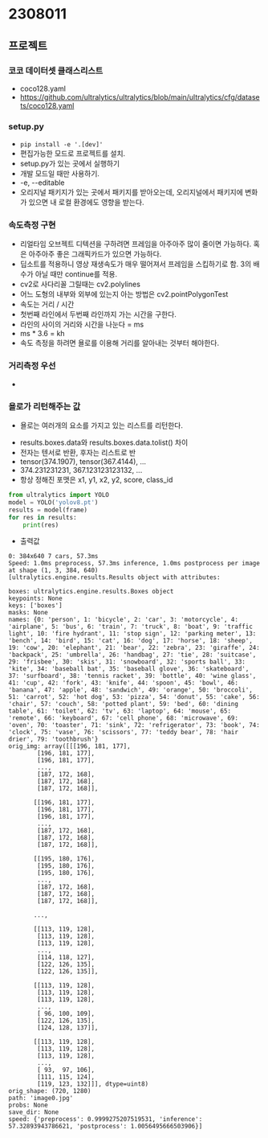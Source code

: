 # 2308011

## 프로젝트

### 코코 데이터셋 클래스리스트

- coco128.yaml
- https://github.com/ultralytics/ultralytics/blob/main/ultralytics/cfg/datasets/coco128.yaml

### setup.py

- `pip install -e '.[dev]'`
- 편집가능한 모드로 프로젝트를 설치.
- setup.py가 있는 곳에서 실행하기
- 개발 모드일 때만 사용하기.
- -e, --editable
- 오리지널 패키지가 있는 곳에서 패키지를 받아오는데, 오리지널에서 패키지에 변화가 있으면 내 로컬 환경에도 영향을 받는다.

### 속도측정 구현

- 리얼타임 오브젝트 디텍션을 구하려면 프레임을 아주아주 많이 줄이면 가능하다. 혹은 아주아주 좋은 그래픽카드가 있으면 가능하다.
- 딥소트를 적용하니 영상 재생속도가 매우 떨어져서 프레임을 스킵하기로 함. 3의 배수가 아닐 때만 continue를 적용.
- cv2로 사다리꼴 그릴때는 cv2.polylines
- 어느 도형의 내부와 외부에 있는지 아는 방법은 cv2.pointPolygonTest
- 속도는 거리 / 시간
- 첫번째 라인에서 두번째 라인까지 가는 시간을 구한다.
- 라인의 사이의 거리와 시간을 나눈다 = ms
- ms \* 3.6 = kh
- 속도 측정을 하려면 욜로를 이용해 거리를 알아내는 것부터 해야한다.

### 거리측정 우선

-

### 욜로가 리턴해주는 값

- 욜로는 여러개의 요소를 가지고 있는 리스트를 리턴한다.

* results.boxes.data와 results.boxes.data.tolist() 차이
* 전자는 텐서로 반환, 후자는 리스트로 반
* tensor(374.1907), tensor(367.4144), ...
* 374.231231231, 367.123123123132, ...
* 항상 정해진 포맷은 x1, y1, x2, y2, score, class_id

```python
from ultralytics import YOLO
model = YOLO('yolov8.pt')
results = model(frame)
for res in results:
    print(res)

```

- 출력값

```
0: 384x640 7 cars, 57.3ms
Speed: 1.0ms preprocess, 57.3ms inference, 1.0ms postprocess per image at shape (1, 3, 384, 640)
[ultralytics.engine.results.Results object with attributes:

boxes: ultralytics.engine.results.Boxes object
keypoints: None
keys: ['boxes']
masks: None
names: {0: 'person', 1: 'bicycle', 2: 'car', 3: 'motorcycle', 4: 'airplane', 5: 'bus', 6: 'train', 7: 'truck', 8: 'boat', 9: 'traffic light', 10: 'fire hydrant', 11: 'stop sign', 12: 'parking meter', 13: 'bench', 14: 'bird', 15: 'cat', 16: 'dog', 17: 'horse', 18: 'sheep', 19: 'cow', 20: 'elephant', 21: 'bear', 22: 'zebra', 23: 'giraffe', 24: 'backpack', 25: 'umbrella', 26: 'handbag', 27: 'tie', 28: 'suitcase', 29: 'frisbee', 30: 'skis', 31: 'snowboard', 32: 'sports ball', 33: 'kite', 34: 'baseball bat', 35: 'baseball glove', 36: 'skateboard', 37: 'surfboard', 38: 'tennis racket', 39: 'bottle', 40: 'wine glass', 41: 'cup', 42: 'fork', 43: 'knife', 44: 'spoon', 45: 'bowl', 46: 'banana', 47: 'apple', 48: 'sandwich', 49: 'orange', 50: 'broccoli', 51: 'carrot', 52: 'hot dog', 53: 'pizza', 54: 'donut', 55: 'cake', 56: 'chair', 57: 'couch', 58: 'potted plant', 59: 'bed', 60: 'dining table', 61: 'toilet', 62: 'tv', 63: 'laptop', 64: 'mouse', 65: 'remote', 66: 'keyboard', 67: 'cell phone', 68: 'microwave', 69: 'oven', 70: 'toaster', 71: 'sink', 72: 'refrigerator', 73: 'book', 74: 'clock', 75: 'vase', 76: 'scissors', 77: 'teddy bear', 78: 'hair drier', 79: 'toothbrush'}
orig_img: array([[[196, 181, 177],
        [196, 181, 177],
        [196, 181, 177],
        ...,
        [187, 172, 168],
        [187, 172, 168],
        [187, 172, 168]],

       [[196, 181, 177],
        [196, 181, 177],
        [196, 181, 177],
        ...,
        [187, 172, 168],
        [187, 172, 168],
        [187, 172, 168]],

       [[195, 180, 176],
        [195, 180, 176],
        [195, 180, 176],
        ...,
        [187, 172, 168],
        [187, 172, 168],
        [187, 172, 168]],

       ...,

       [[113, 119, 128],
        [113, 119, 128],
        [113, 119, 128],
        ...,
        [114, 118, 127],
        [122, 126, 135],
        [122, 126, 135]],

       [[113, 119, 128],
        [113, 119, 128],
        [113, 119, 128],
        ...,
        [ 96, 100, 109],
        [122, 126, 135],
        [124, 128, 137]],

       [[113, 119, 128],
        [113, 119, 128],
        [113, 119, 128],
        ...,
        [ 93,  97, 106],
        [111, 115, 124],
        [119, 123, 132]]], dtype=uint8)
orig_shape: (720, 1280)
path: 'image0.jpg'
probs: None
save_dir: None
speed: {'preprocess': 0.9999275207519531, 'inference': 57.32893943786621, 'postprocess': 1.0056495666503906}]


```

